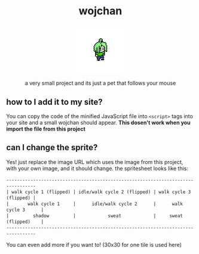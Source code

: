 <h1><p align=center>wojchan</p></h1>
<p align=center><img src="icon.png"></img></p>
<p align=center>a very small project and its just a pet that follows your mouse</p>

## how to I add it to my site?
You can copy the code of the minified JavaScript file into `<script>` tags into your site and a small wojchan should appear.
**This dosen't work when you import the file from this project**

## can I change the sprite?
Yes! just replace the image URL which uses the image from this project, with your own image, and it should change.
the spritesheet looks like this:
```
---------------------------------------------------------------------------------
| walk cycle 1 (flipped) | idle/walk cycle 2 (flipped) | walk cycle 3 (flipped) |
|       walk cycle 1     |      idle/walk cycle 2      |      walk cycle 3      |
|         shadow         |            sweat            |     sweat (flipped)    |
---------------------------------------------------------------------------------
```
You can even add more if you want to! (30x30 for one tile is used here)
